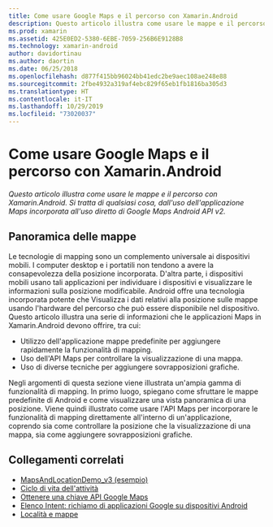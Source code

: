 ```yaml
---
title: Come usare Google Maps e il percorso con Xamarin.Android
description: Questo articolo illustra come usare le mappe e il percorso con Xamarin.Android. Si tratta di qualsiasi cosa, dall'uso dell'applicazione Maps incorporata all'uso diretto di Google Maps Android API v2.
ms.prod: xamarin
ms.assetid: 425E0ED2-5380-6EBE-7059-256B6E9128B8
ms.technology: xamarin-android
author: davidortinau
ms.author: daortin
ms.date: 06/25/2018
ms.openlocfilehash: d877f415bb96024bb41edc2be9aec108ae248e88
ms.sourcegitcommit: 2fbe4932a319af4ebc829f65eb1fb1816ba305d3
ms.translationtype: HT
ms.contentlocale: it-IT
ms.lasthandoff: 10/29/2019
ms.locfileid: "73020037"
---
```

# <a name="how-to-use-google-maps-and-location-with-xamarinandroid"></a>Come usare Google Maps e il percorso con Xamarin.Android

_Questo articolo illustra come usare le mappe e il percorso con Xamarin.Android. Si tratta di qualsiasi cosa, dall'uso dell'applicazione Maps incorporata all'uso diretto di Google Maps Android API v2._

## <a name="maps-overview"></a>Panoramica delle mappe

Le tecnologie di mapping sono un complemento universale ai dispositivi mobili. I computer desktop e i portatili non tendono a avere la consapevolezza della posizione incorporata. D'altra parte, i dispositivi mobili usano tali applicazioni per individuare i dispositivi e visualizzare le informazioni sulla posizione modificabile. Android offre una tecnologia incorporata potente che Visualizza i dati relativi alla posizione sulle mappe usando l'hardware del percorso che può essere disponibile nel dispositivo. Questo articolo illustra una serie di informazioni che le applicazioni Maps in Xamarin.Android devono offrire, tra cui: 

- Utilizzo dell'applicazione mappe predefinite per aggiungere rapidamente la funzionalità di mapping.
- Uso dell'API Maps per controllare la visualizzazione di una mappa.
- Uso di diverse tecniche per aggiungere sovrapposizioni grafiche.

Negli argomenti di questa sezione viene illustrata un'ampia gamma di funzionalità di mapping.
In primo luogo, spiegano come sfruttare le mappe predefinite di Android e come visualizzare una vista panoramica di una posizione. Viene quindi illustrato come usare l'API Maps per incorporare le funzionalità di mapping direttamente all'interno di un'applicazione, coprendo sia come controllare la posizione che la visualizzazione di una mappa, sia come aggiungere sovrapposizioni grafiche.

## <a name="related-links"></a>Collegamenti correlati

- [MapsAndLocationDemo_v3 (esempio)](https://docs.microsoft.com/samples/xamarin/monodroid-samples/mapsandlocationdemo-v3)
- [Ciclo di vita dell'attività](~/android/app-fundamentals/activity-lifecycle/index.md)
- [Ottenere una chiave API Google Maps](~/android/platform/maps-and-location/maps/obtaining-a-google-maps-api-key.md)
- [Elenco Intent: richiamo di applicazioni Google su dispositivi Android](https://developer.android.com/guide/appendix/g-app-intents.html)
- [Località e mappe](https://developer.android.com/guide/topics/location/index.html)
